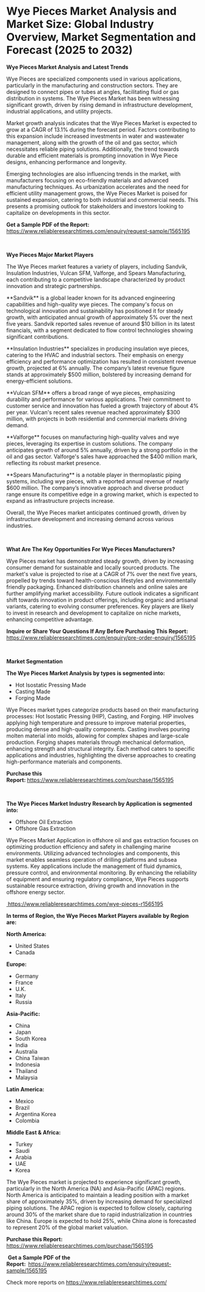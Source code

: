 <p><h1>Wye Pieces Market Analysis and Market Size: Global Industry Overview, Market Segmentation and Forecast (2025 to 2032)</h1></p><p><strong>Wye Pieces Market Analysis and Latest Trends</strong></p>
<p><p>Wye Pieces are specialized components used in various applications, particularly in the manufacturing and construction sectors. They are designed to connect pipes or tubes at angles, facilitating fluid or gas distribution in systems. The Wye Pieces Market has been witnessing significant growth, driven by rising demand in infrastructure development, industrial applications, and utility projects.</p><p>Market growth analysis indicates that the Wye Pieces Market is expected to grow at a CAGR of 13.1% during the forecast period. Factors contributing to this expansion include increased investments in water and wastewater management, along with the growth of the oil and gas sector, which necessitates reliable piping solutions. Additionally, the trend towards durable and efficient materials is prompting innovation in Wye Piece designs, enhancing performance and longevity.</p><p>Emerging technologies are also influencing trends in the market, with manufacturers focusing on eco-friendly materials and advanced manufacturing techniques. As urbanization accelerates and the need for efficient utility management grows, the Wye Pieces Market is poised for sustained expansion, catering to both industrial and commercial needs. This presents a promising outlook for stakeholders and investors looking to capitalize on developments in this sector.</p></p>
<p><strong>Get a Sample PDF of the Report:&nbsp;</strong> <a href="https://www.reliableresearchtimes.com/enquiry/request-sample/1565195?utm_campaign=2209&utm_medium=2&utm_source=Github&utm_content=ia&utm_term=25022025&utm_id=wye-pieces">https://www.reliableresearchtimes.com/enquiry/request-sample/1565195</a></p>
<p>&nbsp;</p>
<p><strong>Wye Pieces Major Market Players</strong></p>
<p><p>The Wye Pieces market features a variety of players, including Sandvik, Insulation Industries, Vulcan SFM, Valforge, and Spears Manufacturing, each contributing to a competitive landscape characterized by product innovation and strategic partnerships.</p><p>**Sandvik** is a global leader known for its advanced engineering capabilities and high-quality wye pieces. The company's focus on technological innovation and sustainability has positioned it for steady growth, with anticipated annual growth of approximately 5% over the next five years. Sandvik reported sales revenue of around $10 billion in its latest financials, with a segment dedicated to flow control technologies showing significant contributions.</p><p>**Insulation Industries** specializes in producing insulation wye pieces, catering to the HVAC and industrial sectors. Their emphasis on energy efficiency and performance optimization has resulted in consistent revenue growth, projected at 6% annually. The company’s latest revenue figure stands at approximately $500 million, bolstered by increasing demand for energy-efficient solutions.</p><p>**Vulcan SFM** offers a broad range of wye pieces, emphasizing durability and performance for various applications. Their commitment to customer service and innovation has fueled a growth trajectory of about 4% per year. Vulcan's recent sales revenue reached approximately $300 million, with projects in both residential and commercial markets driving demand.</p><p>**Valforge** focuses on manufacturing high-quality valves and wye pieces, leveraging its expertise in custom solutions. The company anticipates growth of around 5% annually, driven by a strong portfolio in the oil and gas sector. Valforge's sales have approached the $400 million mark, reflecting its robust market presence.</p><p>**Spears Manufacturing** is a notable player in thermoplastic piping systems, including wye pieces, with a reported annual revenue of nearly $600 million. The company’s innovative approach and diverse product range ensure its competitive edge in a growing market, which is expected to expand as infrastructure projects increase.</p><p>Overall, the Wye Pieces market anticipates continued growth, driven by infrastructure development and increasing demand across various industries.</p></p>
<p>&nbsp;</p>
<p><strong>What Are The Key Opportunities For Wye Pieces Manufacturers?</strong></p>
<p><p>Wye Pieces market has demonstrated steady growth, driven by increasing consumer demand for sustainable and locally sourced products. The market's value is projected to rise at a CAGR of 7% over the next five years, propelled by trends toward health-conscious lifestyles and environmentally friendly packaging. Enhanced distribution channels and online sales are further amplifying market accessibility. Future outlook indicates a significant shift towards innovation in product offerings, including organic and artisanal variants, catering to evolving consumer preferences. Key players are likely to invest in research and development to capitalize on niche markets, enhancing competitive advantage.</p></p>
<p><strong>Inquire or Share Your Questions If Any Before Purchasing This Report:</strong> <a href="https://www.reliableresearchtimes.com/enquiry/pre-order-enquiry/1565195?utm_campaign=2209&utm_medium=2&utm_source=Github&utm_content=ia&utm_term=25022025&utm_id=wye-pieces">https://www.reliableresearchtimes.com/enquiry/pre-order-enquiry/1565195</a></p>
<p>&nbsp;</p>
<p><strong>Market Segmentation</strong></p>
<p><strong>The Wye Pieces Market Analysis by types is segmented into:</strong></p>
<p><ul><li>Hot Isostatic Pressing Made</li><li>Casting Made</li><li>Forging Made</li></ul></p>
<p><p>Wye Pieces market types categorize products based on their manufacturing processes: Hot Isostatic Pressing (HIP), Casting, and Forging. HIP involves applying high temperature and pressure to improve material properties, producing dense and high-quality components. Casting involves pouring molten material into molds, allowing for complex shapes and large-scale production. Forging shapes materials through mechanical deformation, enhancing strength and structural integrity. Each method caters to specific applications and industries, highlighting the diverse approaches to creating high-performance materials and components.</p></p>
<p><strong>Purchase this Report:&nbsp;</strong><a href="https://www.reliableresearchtimes.com/purchase/1565195?utm_campaign=2209&utm_medium=2&utm_source=Github&utm_content=ia&utm_term=25022025&utm_id=wye-pieces">https://www.reliableresearchtimes.com/purchase/1565195</a></p>
<p>&nbsp;</p>
<p><strong>The Wye Pieces Market Industry Research by Application is segmented into:</strong></p>
<p><ul><li>Offshore Oil Extraction</li><li>Offshore Gas Extraction</li></ul></p>
<p><p>Wye Pieces Market Application in offshore oil and gas extraction focuses on optimizing production efficiency and safety in challenging marine environments. Utilizing advanced technologies and components, this market enables seamless operation of drilling platforms and subsea systems. Key applications include the management of fluid dynamics, pressure control, and environmental monitoring. By enhancing the reliability of equipment and ensuring regulatory compliance, Wye Pieces supports sustainable resource extraction, driving growth and innovation in the offshore energy sector.</p></p>
<p><a href="https://www.reliableresearchtimes.com/wye-pieces-r1565195?utm_campaign=2209&utm_medium=2&utm_source=Github&utm_content=ia&utm_term=25022025&utm_id=wye-pieces">&nbsp;https://www.reliableresearchtimes.com/wye-pieces-r1565195</a></p>
<p><strong>In terms of Region, the Wye Pieces Market Players available by Region are:</strong></p>
<p>
    <p> <strong> North America: </strong>
        <ul>
            <li>United States</li>
            <li>Canada</li>
        </ul>
        </p> 
    <p> <strong> Europe: </strong>
        <ul>
            <li>Germany</li>
            <li>France</li>
            <li>U.K.</li>
            <li>Italy</li>
            <li>Russia</li>
        </ul>
        </p> 
    <p> <strong> Asia-Pacific: </strong>
        <ul>
            <li>China</li>
            <li>Japan</li>
            <li>South Korea</li>
            <li>India</li>
            <li>Australia</li>
            <li>China Taiwan</li>
            <li>Indonesia</li>
            <li>Thailand</li>
            <li>Malaysia</li>
        </ul>
        </p> 
    <p> <strong> Latin America: </strong>
        <ul>
            <li>Mexico</li>
            <li>Brazil</li>
            <li>Argentina Korea</li>
            <li>Colombia</li>
        </ul>
        </p> 
    <p> <strong> Middle East & Africa: </strong>
        <ul>
            <li>Turkey</li>
            <li>Saudi</li>
            <li>Arabia</li>
            <li>UAE</li>
            <li>Korea</li>
        </ul>
    </p>
    </p>
<p><p>The Wye Pieces market is projected to experience significant growth, particularly in the North America (NA) and Asia-Pacific (APAC) regions. North America is anticipated to maintain a leading position with a market share of approximately 35%, driven by increasing demand for specialized piping solutions. The APAC region is expected to follow closely, capturing around 30% of the market share due to rapid industrialization in countries like China. Europe is expected to hold 25%, while China alone is forecasted to represent 20% of the global market valuation.</p></p>
<p><strong>Purchase this Report: </strong><a href="https://www.reliableresearchtimes.com/purchase/1565195?utm_campaign=2209&utm_medium=2&utm_source=Github&utm_content=ia&utm_term=25022025&utm_id=wye-pieces">https://www.reliableresearchtimes.com/purchase/1565195</a></p>
<p>&nbsp;<strong>Get a Sample PDF of the Report:&nbsp;&nbsp;</strong><a href="https://www.reliableresearchtimes.com/enquiry/request-sample/1565195?utm_campaign=2209&utm_medium=2&utm_source=Github&utm_content=ia&utm_term=25022025&utm_id=wye-pieces">https://www.reliableresearchtimes.com/enquiry/request-sample/1565195</a></p>
<p><strong></strong></p>
<p>Check more reports on <a href="https://www.reliableresearchtimes.com/?utm_campaign=2209&utm_medium=2&utm_source=Github&utm_content=ia&utm_term=25022025&utm_id=wye-pieces">https://www.reliableresearchtimes.com/</a></p>